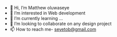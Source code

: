 - 👋 Hi, I’m Matthew oluwaseye
- 👀 I’m interested in Web development
- 🌱 I’m currently learning ...
- 💞️ I’m looking to collaborate on any design project
- 📫 How to reach me- seyetob@gmail.com

<!---
Iamoluwaseye/Iamoluwaseye is a ✨ special ✨ repository because its `README.md` (this file) appears on your GitHub profile.
You can click the Preview link to take a look at your changes.
--->
